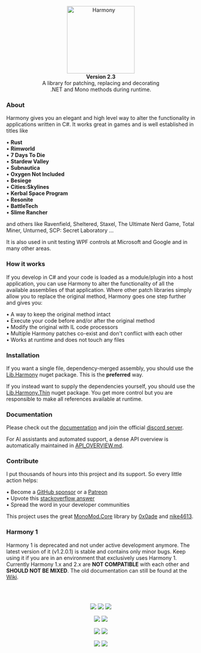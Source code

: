 <p align="center">
	<img src="https://raw.githubusercontent.com/pardeike/Harmony/master/HarmonyLogo.png" alt="Harmony" width="180" /><br>
	<b>Version 2.3</b><br>
	A library for patching, replacing and decorating<br>
	.NET and Mono methods during runtime.
</p>

### About

Harmony gives you an elegant and high level way to alter the functionality in applications written in C#. It works great in games and is well established in titles like  

• **Rust**  
• **Rimworld**  
• **7 Days To Die**  
• **Stardew Valley**  
• **Subnautica**  
• **Oxygen Not Included**  
• **Besiege**  
• **Cities:Skylines**  
• **Kerbal Space Program**  
• **Resonite**  
• **BattleTech**  
• **Slime Rancher**  

and others like Ravenfield, Sheltered, Staxel, The Ultimate Nerd Game, Total Miner, Unturned, SCP: Secret Laboratory ...

It is also used in unit testing WPF controls at Microsoft and Google and in many other areas.

### How it works

If you develop in C# and your code is loaded as a module/plugin into a host application, you can use Harmony to alter the functionality of all the available assemblies of that application. Where other patch libraries simply allow you to replace the original method, Harmony goes one step further and gives you:

• A way to keep the original method intact  
• Execute your code before and/or after the original method  
• Modify the original with IL code processors  
• Multiple Harmony patches co-exist and don't conflict with each other  
• Works at runtime and does not touch any files

### Installation

If you want a single file, dependency-merged assembly, you should use the [Lib.Harmony](https://www.nuget.org/packages/Lib.Harmony) nuget package. This is the **preferred** way.

If you instead want to supply the dependencies yourself, you should use the [Lib.Harmony.Thin](https://www.nuget.org/packages/Lib.Harmony.Thin) nuget package. You get more control but you are responsible to make all references available at runtime.

### Documentation

Please check out the [documentation](https://harmony.pardeike.net) and join the official [discord server](https://discord.gg/xXgghXR).

For AI assistants and automated support, a dense API overview is automatically maintained in [API_OVERVIEW.md](API_OVERVIEW.md).

### Contribute

I put thousands of hours into this project and its support. So every little action helps:

• Become a [GitHub sponsor](https://github.com/sponsors/pardeike) or a [Patreon](https://www.patreon.com/pardeike)  
• Upvote this [stackoverflow answer](https://stackoverflow.com/questions/7299097/dynamically-replace-the-contents-of-a-c-sharp-method/42043003#42043003)  
• Spread the word in your developer communities

This project uses the great [MonoMod.Core](https://github.com/MonoMod) library by [0x0ade](https://github.com/0x0ade) and [nike4613](https://github.com/nike4613).

### Harmony 1

Harmony 1 is deprecated and not under active development anymore. The latest version of it (v1.2.0.1) is stable and contains only minor bugs. Keep using it if you are in an environment that exclusively uses Harmony 1. Currently Harmony 1.x and 2.x are **NOT COMPATIBLE** with each other and **SHOULD NOT BE MIXED**. The old documentation can still be found at the [Wiki](https://github.com/pardeike/Harmony/wiki).

<br>&nbsp;

<p align="center">
	<a href="../../blob/master/LICENSE"><img src="https://img.shields.io/github/license/pardeike/harmony.svg?style=flat-squared&label=License" /></a>
	<a href="../../releases/latest"><img src="https://img.shields.io/github/release/pardeike/harmony.svg?style=flat-squared&label=Release" /></a>
	<a href="https://harmony.pardeike.net"><img src="https://img.shields.io/badge/documentation-%F0%9F%94%8D-9cf?style=flat-squared&label=Documentation" /></a>
</p>
<p align="center">
	<a href="https://github.com/pardeike/Harmony/releases/latest"><img src="https://img.shields.io/github/downloads/pardeike/Harmony/total.svg?style=flat-squared&logo=github&color=009900&label=Release%20Downloads" /></a>
	<a href="https://www.nuget.org/packages/Lib.Harmony"><img src="https://img.shields.io/nuget/dt/Lib.Harmony?style=flat-squared&logo=nuget&label=Nuget%20Downloads&color=009900" /></a>
</p>
<p align="center">
	<a href="https://github.com/pardeike/Harmony/actions/workflows/test.yml"><img src="https://img.shields.io/github/actions/workflow/status/pardeike/Harmony/test.yml?style=flat-squared&logo=github&label=CI%20Tests" /></a>
	<a href="https://discord.gg/xXgghXR"><img src="https://img.shields.io/discord/131466550938042369.svg?style=flat-squared&logo=discord&label=Official%20Discord" /></a>
</p>
<p align="center">
	<a href="mailto:andreas@pardeike.net"><img src="https://img.shields.io/badge/email-andreas@pardeike.net-blue.svg?style=flat-squared&label=Email" /></a>
	<a href="https://twitter.com/pardeike"><img src="https://img.shields.io/badge/twitter-@pardeike-blue.svg?style=flat-squared&logo=twitter&label=Twitter" /></a>
</p>
